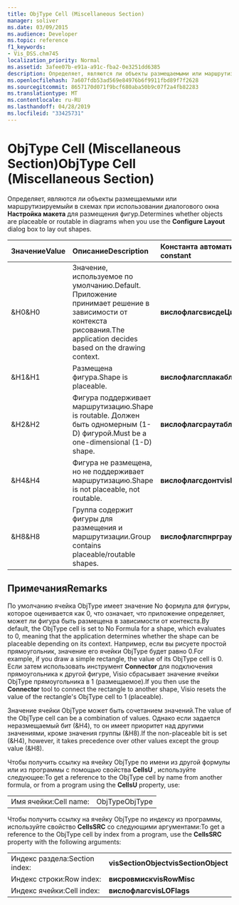 ```yaml
---
title: ObjType Cell (Miscellaneous Section)
manager: soliver
ms.date: 03/09/2015
ms.audience: Developer
ms.topic: reference
f1_keywords:
- Vis_DSS.chm745
localization_priority: Normal
ms.assetid: 3afee07b-e91a-a91c-fba2-0e3251dd6385
description: Определяет, являются ли объекты размещаемыми или маршрутизируемыйи в схемах при использовании диалогового окна Настройка макета для размещения фигур.
ms.openlocfilehash: 7a607fdb53ad569e84976b6f9911fbd89f7f2628
ms.sourcegitcommit: 8657170d071f9bcf680aba50b9c07f2a4fb82283
ms.translationtype: MT
ms.contentlocale: ru-RU
ms.lasthandoff: 04/28/2019
ms.locfileid: "33425731"
---
```

# <a name="objtype-cell-miscellaneous-section"></a><span data-ttu-id="5294c-103">ObjType Cell (Miscellaneous Section)</span><span class="sxs-lookup"><span data-stu-id="5294c-103">ObjType Cell (Miscellaneous Section)</span></span>

<span data-ttu-id="5294c-104">Определяет, являются ли объекты размещаемыми или маршрутизируемыйи в схемах при использовании диалогового окна **Настройка макета** для размещения фигур.</span><span class="sxs-lookup"><span data-stu-id="5294c-104">Determines whether objects are placeable or routable in diagrams when you use the **Configure Layout** dialog box to lay out shapes.</span></span> 
  
|<span data-ttu-id="5294c-105">**Значение**</span><span class="sxs-lookup"><span data-stu-id="5294c-105">**Value**</span></span>|<span data-ttu-id="5294c-106">**Описание**</span><span class="sxs-lookup"><span data-stu-id="5294c-106">**Description**</span></span>|<span data-ttu-id="5294c-107">**Константа автоматизации**</span><span class="sxs-lookup"><span data-stu-id="5294c-107">**Automation constant**</span></span>|
|:-----|:-----|:-----|
|<span data-ttu-id="5294c-108">&amp;H0</span><span class="sxs-lookup"><span data-stu-id="5294c-108">&amp;H0</span></span>  <br/> |<span data-ttu-id="5294c-109">Значение, используемое по умолчанию.</span><span class="sxs-lookup"><span data-stu-id="5294c-109">Default.</span></span> <span data-ttu-id="5294c-110">Приложение принимает решение в зависимости от контекста рисования.</span><span class="sxs-lookup"><span data-stu-id="5294c-110">The application decides based on the drawing context.</span></span>  <br/> |<span data-ttu-id="5294c-111">**вислофлагсвисдеЦидес**</span><span class="sxs-lookup"><span data-stu-id="5294c-111">**visLOFlagsVisDecides**</span></span> <br/> |
|<span data-ttu-id="5294c-112">&amp;H1</span><span class="sxs-lookup"><span data-stu-id="5294c-112">&amp;H1</span></span>  <br/> |<span data-ttu-id="5294c-113">Размещена фигура.</span><span class="sxs-lookup"><span data-stu-id="5294c-113">Shape is placeable.</span></span>  <br/> |<span data-ttu-id="5294c-114">**вислофлагсплакабле**</span><span class="sxs-lookup"><span data-stu-id="5294c-114">**visLOFlagsPlacable**</span></span> <br/> |
|<span data-ttu-id="5294c-115">&amp;H2</span><span class="sxs-lookup"><span data-stu-id="5294c-115">&amp;H2</span></span>  <br/> |<span data-ttu-id="5294c-116">Фигура поддерживает маршрутизацию.</span><span class="sxs-lookup"><span data-stu-id="5294c-116">Shape is routable.</span></span> <span data-ttu-id="5294c-117">Должен быть одномерным (1-D) фигурой.</span><span class="sxs-lookup"><span data-stu-id="5294c-117">Must be a one-dimensional (1-D) shape.</span></span>  <br/> |<span data-ttu-id="5294c-118">**вислофлагсраутабле**</span><span class="sxs-lookup"><span data-stu-id="5294c-118">**visLOFlagsRoutable**</span></span> <br/> |
|<span data-ttu-id="5294c-119">&amp;H4</span><span class="sxs-lookup"><span data-stu-id="5294c-119">&amp;H4</span></span>  <br/> |<span data-ttu-id="5294c-120">Фигура не размещена, но не поддерживает маршрутизацию.</span><span class="sxs-lookup"><span data-stu-id="5294c-120">Shape is not placeable, not routable.</span></span>  <br/> |<span data-ttu-id="5294c-121">**вислофлагсдонт**</span><span class="sxs-lookup"><span data-stu-id="5294c-121">**visLOFlagsDont**</span></span> <br/> |
|<span data-ttu-id="5294c-122">&amp;H8</span><span class="sxs-lookup"><span data-stu-id="5294c-122">&amp;H8</span></span>  <br/> |<span data-ttu-id="5294c-123">Группа содержит фигуры для размещения и маршрутизации.</span><span class="sxs-lookup"><span data-stu-id="5294c-123">Group contains placeable/routable shapes.</span></span>  <br/> |<span data-ttu-id="5294c-124">**вислофлагспнрграуп**</span><span class="sxs-lookup"><span data-stu-id="5294c-124">**visLOFlagsPNRGroup**</span></span> <br/> |
   
## <a name="remarks"></a><span data-ttu-id="5294c-125">Примечания</span><span class="sxs-lookup"><span data-stu-id="5294c-125">Remarks</span></span>

<span data-ttu-id="5294c-126">По умолчанию ячейка ObjType имеет значение No формула для фигуры, которое оценивается как 0, что означает, что приложение определяет, может ли фигура быть размещена в зависимости от контекста.</span><span class="sxs-lookup"><span data-stu-id="5294c-126">By default, the ObjType cell is set to No Formula for a shape, which evaluates to 0, meaning that the application determines whether the shape can be placeable depending on its context.</span></span> <span data-ttu-id="5294c-127">Например, если вы рисуете простой прямоугольник, значение его ячейки ObjType будет равно 0.</span><span class="sxs-lookup"><span data-stu-id="5294c-127">For example, if you draw a simple rectangle, the value of its ObjType cell is 0.</span></span> <span data-ttu-id="5294c-128">Если затем использовать инструмент **Connector** для подключения прямоугольника к другой фигуре, Visio сбрасывает значение ячейки ObjType прямоугольника в 1 (размещаемое).</span><span class="sxs-lookup"><span data-stu-id="5294c-128">If you then use the **Connector** tool to connect the rectangle to another shape, Visio resets the value of the rectangle's ObjType cell to 1 (placeable).</span></span> 
  
<span data-ttu-id="5294c-129">Значение ячейки ObjType может быть сочетанием значений.</span><span class="sxs-lookup"><span data-stu-id="5294c-129">The value of the ObjType cell can be a combination of values.</span></span> <span data-ttu-id="5294c-130">Однако если задается неразмещаемый бит (&amp;H4), то он имеет приоритет над другими значениями, кроме значения группы (&amp;H8).</span><span class="sxs-lookup"><span data-stu-id="5294c-130">If the non-placeable bit is set (&amp;H4), however, it takes precedence over other values except the group value (&amp;H8).</span></span>
  
<span data-ttu-id="5294c-131">Чтобы получить ссылку на ячейку ObjType по имени из другой формулы или из программы с помощью свойства **CellsU** , используйте следующее:</span><span class="sxs-lookup"><span data-stu-id="5294c-131">To get a reference to the ObjType cell by name from another formula, or from a program using the **CellsU** property, use:</span></span> 
  
|||
|:-----|:-----|
|<span data-ttu-id="5294c-132">Имя ячейки:</span><span class="sxs-lookup"><span data-stu-id="5294c-132">Cell name:</span></span>  <br/> |<span data-ttu-id="5294c-133">ObjType</span><span class="sxs-lookup"><span data-stu-id="5294c-133">ObjType</span></span>  <br/> |
   
<span data-ttu-id="5294c-134">Чтобы получить ссылку на ячейку ObjType по индексу из программы, используйте свойство **CellsSRC** со следующими аргументами:</span><span class="sxs-lookup"><span data-stu-id="5294c-134">To get a reference to the ObjType cell by index from a program, use the **CellsSRC** property with the following arguments:</span></span> 
  
|||
|:-----|:-----|
|<span data-ttu-id="5294c-135">Индекс раздела:</span><span class="sxs-lookup"><span data-stu-id="5294c-135">Section index:</span></span>  <br/> |<span data-ttu-id="5294c-136">**visSectionObject**</span><span class="sxs-lookup"><span data-stu-id="5294c-136">**visSectionObject**</span></span> <br/> |
|<span data-ttu-id="5294c-137">Индекс строки:</span><span class="sxs-lookup"><span data-stu-id="5294c-137">Row index:</span></span>  <br/> |<span data-ttu-id="5294c-138">**висровмиск**</span><span class="sxs-lookup"><span data-stu-id="5294c-138">**visRowMisc**</span></span> <br/> |
|<span data-ttu-id="5294c-139">Индекс ячейки:</span><span class="sxs-lookup"><span data-stu-id="5294c-139">Cell index:</span></span>  <br/> |<span data-ttu-id="5294c-140">**вислофлагс**</span><span class="sxs-lookup"><span data-stu-id="5294c-140">**visLOFlags**</span></span> <br/> |
   

